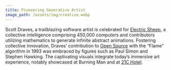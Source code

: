 ```yaml
---
title: Pioneering Generative Artist
image_path: /assets/img/creative.webp
---
```

Scott Draves, a trailblazing software artist is celebrated for [Electric Sheep](https://electricsheep.org/), a collective intelligence comprising 450,000 computers and contributors utilizing mathematics to generate infinite abstract animations. Fostering collective innovation, Draves’ contribution to [Open Source](https://opensource.org/) with the “Flame” algorithm in 1993 was embraced by figures such as Paul Simon and Stephen Hawking. The captivating visuals integrate today’s immersive art experience, notably showcased at Burning Man and at [21C Hotel](https://www.21cmuseumhotels.com/).